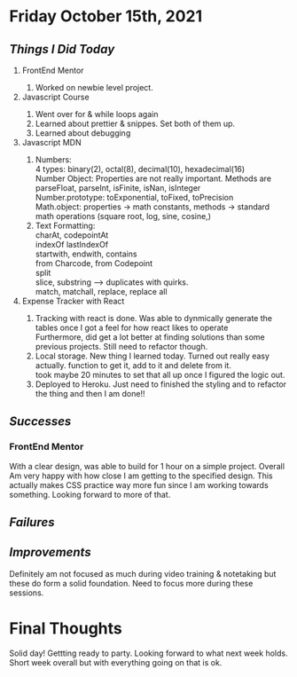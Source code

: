 # **Friday October 15th, 2021**

## _Things I Did Today_

<ol>
<li>FrontEnd Mentor</li>
    <ol>
        <li>Worked on newbie level project.</li>
    </ol>
<li>Javascript Course</li>
    <ol>
        <li>Went over for & while loops again</li>
        <li>Learned about prettier & snippes. Set both of them up.</li>
        <li>Learned about debugging</li>
    </ol>
<li>Javascript MDN</li>
    <ol>
        <li>
            Numbers: 
            </br> 4 types: binary(2), octal(8), decimal(10), hexadecimal(16)
            </br> Number Object: Properties are not really important. Methods are parseFloat, parseInt, isFinite, isNan, isInteger
            </br> Number.prototype: toExponential, toFixed, toPrecision
            </br>Math.object: properties -> math constants, methods -> standard math operations (square root, log, sine, cosine,)
            </br>
        </li>
        <li>
            Text Formatting:
            </br> charAt, codepointAt
            </br> indexOf lastIndexOf 
            </br> startwith, endwith, contains
            </br> from Charcode, from Codepoint
            </br> split
            </br> slice, substring --> duplicates with quirks. 
            </br>match, matchall, replace, replace all
        </li>
    </ol>
<li>Expense Tracker with React</li>
    <ol>
    <li>Tracking with react is done. Was able to dynmically generate the tables once I got a feel for how react likes to operate
    </br> Furthermore, did get a lot better at finding solutions than some previous projects. Still need to refactor though. 
    </li>
    <li> Local storage. New thing I learned today. Turned out really easy actually. function to get it, add to it and delete from it.
    </br> took maybe 20 minutes to set that all up once I figured the logic out. 
    </li>
    <li>Deployed to Heroku. Just need to finished the styling and to refactor the thing and then I am done!!</li>
    </ol>
</ol>

## _Successes_

### FrontEnd Mentor

With a clear design, was able to build for 1 hour on a simple project. Overall
Am very happy with how close I am getting to the specified design. This actually
makes CSS practice way more fun since I am working towards something. Looking forward
to more of that.

## _Failures_

## _Improvements_

Definitely am not focused as much during video training & notetaking but these do form a solid foundation. Need to focus more during these sessions.

# Final Thoughts

Solid day! Gettting ready to party. Looking forward to what next week holds. Short week overall but with everything going on that is ok.
